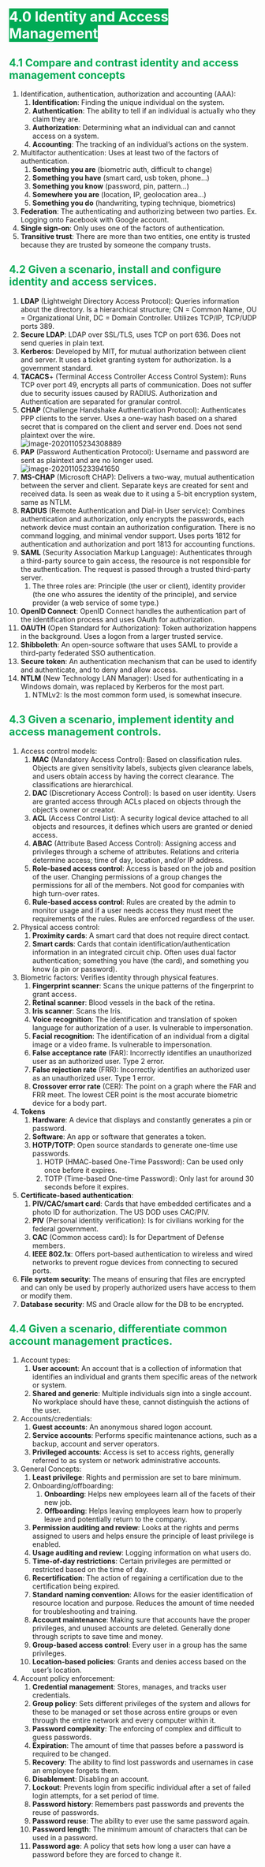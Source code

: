 # **<span style="color:white;background-color:#00aa55">4.0 Identity and Access Management</span>**

## <span style="color:#00aa55">4.1 Compare and contrast identity and access management concepts</span>

1. Identification, authentication, authorization and accounting (AAA):
    1. **Identification**: Finding the unique individual on the system.
    2. **Authentication**: The ability to tell if an individual is actually who they claim they are.
    3. **Authorization**: Determining what an individual can and cannot access on a system.
    4. **Accounting**: The tracking of an individual’s actions on the system.
2. Multifactor authentication: Uses at least two of the factors of authentication.
    1. **Something you are** (biometric auth, difficult to change)
    2. **Something you have** (smart card, usb token, phone...)
    3. **Something you know** (password, pin, pattern...)
    4. **Somewhere you are** (location, IP, geolocation area...)
    5. **Something you do** (handwriting, typing technique, biometrics)
3. **Federation**: The authenticating and authorizing between two parties. Ex. Logging onto Facebook with Google account.
4. **Single sign-on**: Only uses one of the factors of authentication.
5. **Transitive trust**: There are more than two entities, one entity is trusted because they are trusted by someone the company trusts.

## <span style="color:#00aa55">4.2 Given a scenario, install and configure identity and access services.</span>

1. **LDAP** (Lightweight Directory Access Protocol): Queries information about the directory. Is a hierarchical structure; CN = Common Name, OU = Organizational Unit, DC = Domain Controller. Utilizes TCP/IP, TCP/UDP ports 389.
2. **Secure LDAP**: LDAP over SSL/TLS, uses TCP on port 636. Does not send queries in plain text.
3. **Kerberos**: Developed by MIT, for mutual authorization between client and server. It uses a ticket granting system for authorization. Is a government standard.
4. **TACACS**+ (Terminal Access Controller Access Control System): Runs TCP over port 49, encrypts all parts of communication. Does not suffer due to security issues caused by RADIUS. Authorization and Authentication are separated for granular control.
5. **CHAP** (Challenge Handshake Authentication Protocol): Authenticates PPP clients to the server. Uses a one-way hash based on a shared secret that is compared on the client and server end. Does not send plaintext over the wire.  
    ![image-20201105234308889](s4_identity_access_manag.assets/image-20201105234308889.png)
6. **PAP** (Password Authentication Protocol): Username and password are sent as plaintext and are no longer used.  
    ![image-20201105233941650](s4_identity_access_manag.assets/image-20201105233941650.png)
7. **MS-CHAP** (Microsoft CHAP): Delivers a two-way, mutual authentication between the server and client. Separate keys are created for sent and received data. Is seen as weak due to it using a 5-bit encryption system, same as NTLM.
8. **RADIUS** (Remote Authentication and Dial-in User service): Combines authentication and authorization, only encrypts the passwords, each network device must contain an authorization configuration. There is no command logging, and minimal vendor support. Uses ports 1812 for authentication and authorization and port 1813 for accounting functions.
9. **SAML** (Security Association Markup Language): Authenticates through a third-party source to gain access, the resource is not responsible for the authentication. The request is passed through a trusted third-party server.
    1. The three roles are: Principle (the user or client), identity provider (the one who assures the identity of the principle), and service provider (a web service of some type.)
10. **OpenID Connect**: OpenID Connect handles the authentication part of the identification process and uses OAuth for authorization.
11. **OAUTH** (Open Standard for Authorization): Token authorization happens in the background. Uses a logon from a larger trusted service.
12. **Shibboleth**: An open-source software that uses SAML to provide a third-party federated SSO authentication.
13. **Secure token**: An authentication mechanism that can be used to identify and authenticate, and to deny and allow access.
14. **NTLM** (New Technology LAN Manager): Used for authenticating in a Windows domain, was replaced by Kerberos for the most part.
     1. NTMLv2: Is the most common form used, is somewhat insecure.

## <span style="color:#00aa55">4.3 Given a scenario, implement identity and access management controls.</span>

1. Access control models:
    1. **MAC** (Mandatory Access Control): Based on classification rules. Objects are given sensitivity labels, subjects given clearance labels, and users obtain access by having the correct clearance. The classifications are hierarchical.
    2. **DAC** (Discretionary Access Control): Is based on user identity. Users are granted access through ACLs placed on objects through the object’s owner or creator.
    3. **ACL** (Access Control List): A security logical device attached to all objects and resources, it defines which users are granted or denied access.
    4. **ABAC** (Attribute Based Access Control): Assigning access and privileges through a scheme of attributes. Relations and criteria determine access; time of day, location, and/or IP address.
    5. **Role-based access control**: Access is based on the job and position of the user. Changing permissions of a group changes the permissions for all of the members. Not good for companies with high turn-over rates.
    6. **Rule-based access control**: Rules are created by the admin to monitor usage and if a user needs access they must meet the requirements of the rules. Rules are enforced regardless of the user.
2. Physical access control:
    1. **Proximity cards**: A smart card that does not require direct contact.
    2. **Smart cards**: Cards that contain identification/authentication information in an integrated circuit chip. Often uses dual factor authentication; something you have (the card), and something you know (a pin or password).
3. Biometric factors: Verifies identity through physical features.
    1. **Fingerprint scanner**: Scans the unique patterns of the fingerprint to grant access.
    2. **Retinal scanner**: Blood vessels in the back of the retina.
    3. **Iris scanner**: Scans the Iris.
    4. **Voice recognition**: The identification and translation of spoken language for authorization of a user. Is vulnerable to impersonation.
    5. **Facial recognition**: The identification of an individual from a digital image or a video frame. Is vulnerable to impersonation.
    6. **False acceptance rate** (FAR): Incorrectly identifies an unauthorized user as an authorized user. Type 2 error.
    7. **False rejection rate** (FRR): Incorrectly identifies an authorized user as an unauthorized user. Type 1 error.
    8. **Crossover error rate** (CER): The point on a graph where the FAR and FRR meet. The lowest CER point is the most accurate biometric device for a body part.
4. **Tokens**
    1. **Hardware**: A device that displays and constantly generates a pin or password.
    2. **Software**: An app or software that generates a token.
    3. **HOTP/TOTP**: Open source standards to generate one-time use passwords.
        1. HOTP (HMAC-based One-Time Password): Can be used only once before it expires.
        2. TOTP (Time-based One-time Password): Only last for around 30 seconds before it expires.
5. **Certificate-based authentication**:
    1. **PIV/CAC/smart card**: Cards that have embedded certificates and a photo ID for authorization. The US DOD uses CAC/PIV.
    2. **PIV** (Personal identity verification): Is for civilians working for the federal government.
    3. **CAC** (Common access card): Is for Department of Defense members.
    4. **IEEE 802.1x**: Offers port-based authentication to wireless and wired networks to prevent rogue devices from connecting to secured ports.
6. **File system security**: The means of ensuring that files are encrypted and can only be used by properly authorized users have access to them or modify them.
7. **Database security**: MS and Oracle allow for the DB to be encrypted.

## <span style="color:#00aa55">4.4 Given a scenario, differentiate common account management practices.</span>

1. Account types:
    1. **User account**: An account that is a collection of information that identifies an individual and grants them specific areas of the network or system.
    2. **Shared and generic**: Multiple individuals sign into a single account. No workplace should have these, cannot distinguish the actions of the user.
2. Accounts/credentials:
    1. **Guest accounts**: An anonymous shared logon account.
    2. **Service accounts**: Performs specific maintenance actions, such as a backup, account and server operators.
    3. **Privileged accounts**: Access is set to access rights, generally referred to as system or network administrative accounts.
3. General Concepts:
    1. **Least privilege**: Rights and permission are set to bare minimum.
    2. Onboarding/offboarding:
        1. **Onboarding**: Helps new employees learn all of the facets of their new job.
        2. **Offboarding**: Helps leaving employees learn how to properly leave and potentially return to the company.
    3. **Permission auditing and review**: Looks at the rights and perms assigned to users and helps ensure the principle of least privilege is enabled.
    4. **Usage auditing and review**: Logging information on what users do.
    5. **Time-of-day restrictions**: Certain privileges are permitted or restricted based on the time of day.
    6. **Recertification**: The action of regaining a certification due to the certification being expired.
    7. **Standard naming convention**: Allows for the easier identification of resource location and purpose. Reduces the amount of time needed for troubleshooting and training.
    8. **Account maintenance**: Making sure that accounts have the proper privileges, and unused accounts are deleted. Generally done through scripts to save time and money.
    9. **Group-based access control**: Every user in a group has the same privileges.
    10. **Location-based policies**: Grants and denies access based on the user’s location.
4. Account policy enforcement:
   1. **Credential management**: Stores, manages, and tracks user credentials.
   2. **Group policy**: Sets different privileges of the system and allows for these to be managed or set those across entire groups or even through the entire network and every computer within it.
   3. **Password complexity**: The enforcing of complex and difficult to guess passwords.
   4. **Expiration**: The amount of time that passes before a password is required to be changed.
   5. **Recovery**: The ability to find lost passwords and usernames in case an employee forgets them.
   6. **Disablement**: Disabling an account.
   7. **Lockout**: Prevents login from specific individual after a set of failed login attempts, for a set period of time.
   8. **Password history**: Remembers past passwords and prevents the reuse of passwords.
   9. **Password reuse**: The ability to ever use the same password again.
   10. **Password length**: The minimum amount of characters that can be used in a password.
   11. **Password age**: A policy that sets how long a user can have a password before they are forced to change it.
